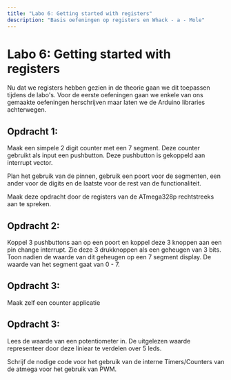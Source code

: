 ```yaml
---
title: "Labo 6: Getting started with registers"
description: "Basis oefeningen op registers en Whack - a - Mole"
---
```

# Labo 6: Getting started with registers

Nu dat we registers hebben gezien in de theorie gaan we dit toepassen tijdens
de labo's. Voor de eerste oefeningen gaan we enkele van ons gemaakte oefeningen
herschrijven maar laten we de Arduino libraries achterwegen.


## Opdracht 1: 
Maak een simpele 2 digit counter met een 7 segment. Deze counter gebruikt als
input een pushbutton. Deze pushbutton is gekoppeld aan interrupt vector.

Plan het gebruik van de pinnen, gebruik een poort voor de segmenten, een ander
voor de digits en de laatste voor de rest van de functionaliteit.

Maak deze opdracht door de registers van de ATmega328p rechtstreeks aan te
spreken.

## Opdracht 2: 
Koppel 3 pushbuttons aan op een poort en koppel deze 3 knoppen aan een pin
change interrupt. Zie deze 3 drukknoppen als een geheugen van 3 bits. Toon
nadien de waarde van dit geheugen op een 7 segment display. De waarde van het
segment gaat van 0 - 7.

## Opdracht 3: 
Maak zelf een counter applicatie 

## Opdracht 3: 
Lees de waarde van een potentiometer in. De uitgelezen waarde representeer door
deze liniear te verdelen over 5 leds.

Schrijf de nodige code voor het gebruik van de interne Timers/Counters van de
atmega voor het gebruik van PWM.

